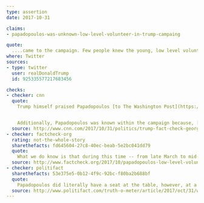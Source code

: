 ```yaml
---
type: assertion
date: 2017-10-31

claims:
- papadopoulos-was-unknown-low-level-volunteer-in-trump-campaing

quote:
  ....came to the campaign. Few people knew the young, low level volunteer named George, who has already proven to be a liar. Check the DEMS!
where: Twitter
sources:
- type: twitter
  user: realDonaldTrump
  id: 925335577217683456

checks:
- checker: cnn
  quote:
    Trump himself praised Papadopoulos [to The Washington Post](https://www.washingtonpost.com/blogs/post-partisan/wp/2016/03/21/a-transcript-of-donald-trumps-meeting-with-the-washington-post-editorial-board/).


    Additionally, Papadopoulos was known within the campaign because, [as the court document states](https://www.documentcloud.org/documents/4163374-Manafort-Gates-Indictment-Special-Counsel.html), he regularly emailed a campaign supervisor and his messages were discussed between other campaign officials, which CNN has now identified, according to a congressional source, as Manafort and Gates.
  source: http://www.cnn.com/2017/10/31/politics/trump-fact-check-george-papadopoulos/
- checker: factcheck-org
  rating: not-the-whole-story
  sharethefacts: fd645604-27c8-40ec-beab-5e2bc041dd79
  quote:
    What we do know is that during this time -- from late March to mid-August -- Papadopoulos was in regular contact with senior Trump campaign officials and attended a national security meeting with Trump. We will let readers decide if this constitutes a "low-level volunteer."
  source: http://www.factcheck.org/2017/10/papadopoulos-low-level-volunteer/
- checker: politifact
  sharethefacts: 53e375e5-0b12-4f9c-92bc-f80ba2b688bf
  quote:
    Papadopoulos did literally have a seat at the table, however, at a foreign policy staff meeting with Trump, then-Sen. Jeff Sessions and others, a photo of which Trump shared on Twitter.
  source: http://www.politifact.com/truth-o-meter/article/2017/oct/31/was-george-papadopoulos-just-volunteer/
---
```

